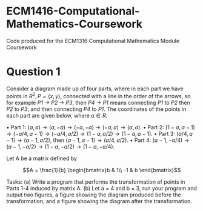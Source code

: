# ECM1416-Computational-Mathematics-Coursework

Code produced for the ECM1316 Computational Mathematics Module Coursework

# Question 1
Consider a diagram made up of four parts, where in each part we have points in $R^2,P=(x,y)$,
connected with a line in the order of the arrows, so for example
*P1 → P2 → P3*, then *P4 → P1*
means connecting *P1* to *P2* then *P2* to *P3*; and then connecting *P4* to *P1*. The coordinates of the points in each part
are given below, where $a∈R$.

• Part 1: $(a,a)→(a,−a)→(−a,−a)→(−a,a)→(a,a)$.
• Part 2: $(1−a,a−1)→(−a/4,a−1)→(−a/4,a/2)→(1−a,a/2)→(1−a,a−1)$.
• Part 3: $(a/4,a−1)→(a−1,a/2)$, then $(a−1,a−1)→(a/4,a/2)$.
• Part 4: $(a−1,−a/4)→(a−1,−a/2)→(1−a,−a/2)→(1−a,−a/4)$.

Let A be a matrix defined by

$$A = \frac{1}{b} \begin{bmatrix}b & 1\\
-1 & b \end{bmatrix}$$

Tasks:
(a) Write a program that performs the transformation of points in Parts 1-4 induced by matrix A.
(b) Let a = 4 and b = 3, run your program and output two figures, a figure showing the diagram produced before
the transformation, and a figure showing the diagram after the transformation.
